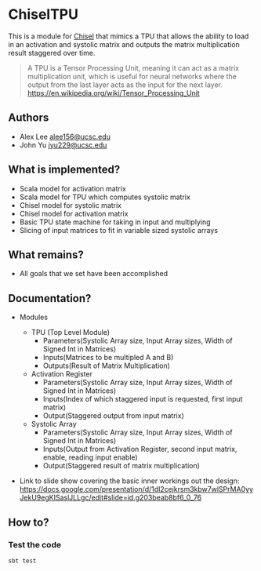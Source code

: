 # ChiselTPU

This is a module for [Chisel](chisel-lang.org/) that mimics a TPU that allows the ability to load in an activation and systolic matrix and outputs the matrix multiplication result staggered over time.

> A TPU is a Tensor Processing Unit, meaning it can act as a matrix multiplication unit, which is useful for neural networks where the output from the last layer acts as the input for the next layer. https://en.wikipedia.org/wiki/Tensor_Processing_Unit

## Authors

* Alex Lee <alee156@ucsc.edu>
* John Yu <jyu229@ucsc.edu>

## What is implemented?
* Scala model for activation matrix
* Scala model for TPU which computes systolic matrix
* Chisel model for systolic matrix
* Chisel model for activation matrix
* Basic TPU state machine for taking in input and multiplying
* Slicing of input matrices to fit in variable sized systolic arrays

## What remains?
* All goals that we set have been accomplished

## Documentation?
* Modules
  * TPU (Top Level Module)
    * Parameters(Systolic Array size, Input Array sizes, Width of Signed Int in Matrices)
    * Inputs(Matrices to be multipled A and B)
    * Outputs(Result of Matrix Multiplication)
  * Activation Register
    * Parameters(Systolic Array size, Input Array sizes, Width of Signed Int in Matrices)
    * Inputs(Index of which staggered input is requested, first input matrix)
    * Output(Staggered output from input matrix)
  * Systolic Array
    * Parameters(Systolic Array size, Input Array sizes, Width of Signed Int in Matrices)
    * Inputs(Output from Activation Register, second input matrix, enable, reading input enable)
    * Output(Staggered result of matrix multiplication)

* Link to slide show covering the basic inner workings out the design:
https://docs.google.com/presentation/d/1dl2cejkrsm3kbw7wlSPrMA0yyJekU9egKISaslJLLgc/edit#slide=id.g203beab8bf6_0_76

## How to?

### Test the code
```console
sbt test
```
